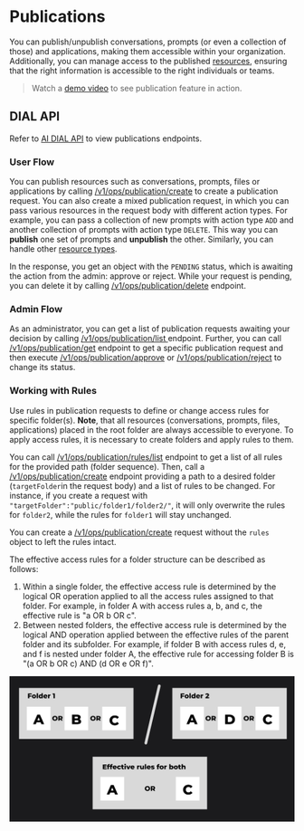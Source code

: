 # Publications

You can publish/unpublish conversations, prompts (or even a collection of those) and applications, making them accessible within your organization. Additionally, you can manage access to the published [resources](/docs/architecture.md#resources), ensuring that the right information is accessible to the right individuals or teams.

> Watch a [demo video](https://www.youtube.com/watch?v=GxdhfWLspa0) to see publication feature in action.

## DIAL API

Refer to [AI DIAL API](https://epam-rail.com/dial_api#tag/Publications) to view publications endpoints.

### User Flow

You can publish resources such as conversations, prompts, files or applications by calling [/v1/ops/publication/create](https://epam-rail.com/dial_api#tag/Publications/paths/~1v1~1ops~1publication~1create/post) to create a publication request. You can also create a mixed publication request, in which you can pass various resources in the request body with different action types. For example, you can pass a collection of new prompts with action type `ADD` and another collection of prompts with action type `DELETE`. This way you can **publish** one set of prompts and **unpublish** the other. Similarly, you can handle other [resource types](/docs/architecture.md#resources). 

In the response, you get an object with the `PENDING` status, which is awaiting the action from the admin: approve or reject. While your request is pending, you can delete it by calling [/v1/ops/publication/delete](https://epam-rail.com/dial_api#tag/Publications/paths/~1v1~1ops~1publication~1delete/post) endpoint.

### Admin Flow

As an administrator, you can get a list of publication requests awaiting your decision by calling [/v1/ops/publication/list ](https://epam-rail.com/dial_api#tag/Publications/paths/~1v1~1ops~1publication~1list/post) endpoint. Further, you can call [/v1/ops/publication/get](https://epam-rail.com/dial_api#tag/Publications/paths/~1v1~1ops~1publication~1get/post) endpoint to get a specific publication request and then execute [/v1/ops/publication/approve](https://epam-rail.com/dial_api#tag/Publications/paths/~1v1~1ops~1publication~1approve/post) or [/v1/ops/publication/reject](https://epam-rail.com/dial_api#tag/Publications/paths/~1v1~1ops~1publication~1reject/post) to change its status.

### Working with Rules

Use rules in publication requests to define or change access rules for specific folder(s). **Note**, that all resources (conversations, prompts, files, applications) placed in the root folder are always accessible to everyone. To apply access rules, it is necessary to create folders and apply rules to them.

You can call [/v1/ops/publication/rules/list](https://epam-rail.com/dial_api#tag/Publications/paths/~1v1~1ops~1publication~1rules~1list/post) endpoint to get a list of all rules for the provided path (folder sequence). Then, call a [/v1/ops/publication/create](https://epam-rail.com/dial_api#tag/Publications/paths/~1v1~1ops~1publication~1create/post) endpoint providing a path to a desired folder (`targetFolder`in the request body) and a list of rules to be changed. For instance, if you create a request with `"targetFolder":"public/folder1/folder2/"`, it will only overwrite the rules for `folder2`, while the rules for `folder1` will stay unchanged.

You can create a [/v1/ops/publication/create](https://epam-rail.com/dial_api#tag/Publications/paths/~1v1~1ops~1publication~1create/post) request without the `rules` object to left the rules intact.

The effective access rules for a folder structure can be described as follows:

1. Within a single folder, the effective access rule is determined by the logical OR operation applied to all the access rules assigned to that folder. For example, in folder A with access rules a, b, and c, the effective rule is "a OR b OR c".
2. Between nested folders, the effective access rule is determined by the logical AND operation applied between the effective rules of the parent folder and its subfolder. For example, if folder B with access rules d, e, and f is nested under folder A, the effective rule for accessing folder B is "(a OR b OR c) AND (d OR e OR f)".

![](../img/rules.svg)
